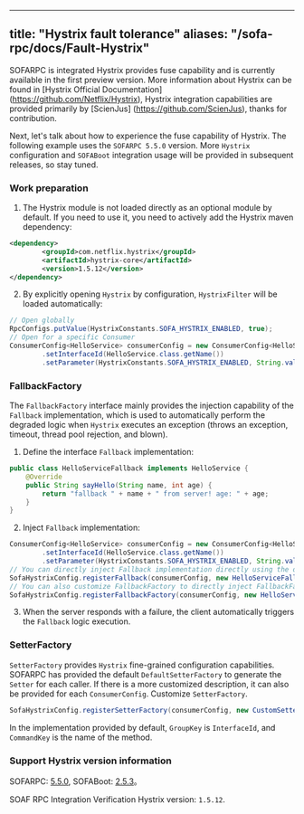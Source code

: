 
---
title: "Hystrix fault tolerance"
aliases: "/sofa-rpc/docs/Fault-Hystrix"
---


SOFARPC is integrated Hystrix provides fuse capability and is currently available in the first preview version. More information about Hystrix can be found in [Hystrix Official Documentation] (https://github.com/Netflix/Hystrix), Hystrix integration capabilities are provided primarily by [ScienJus] (https://github.com/ScienJus), thanks for contribution.

Next, let's talk about how to experience the fuse capability of Hystrix. The following example uses the `SOFARPC 5.5.0` version. More `Hystrix` configuration and `SOFABoot` integration usage will be provided in subsequent releases, so stay tuned.

### Work preparation

1. The Hystrix module is not loaded directly as an optional module by default. If you need to use it, you need to actively add the Hystrix maven dependency:
```xml
<dependency>
        <groupId>com.netflix.hystrix</groupId>
        <artifactId>hystrix-core</artifactId>
        <version>1.5.12</version>
</dependency>
```
2. By explicitly opening `Hystrix` by configuration, `HystrixFilter` will be loaded automatically:
```java
// Open globally
RpcConfigs.putValue(HystrixConstants.SOFA_HYSTRIX_ENABLED, true);
// Open for a specific Consumer
ConsumerConfig<HelloService> consumerConfig = new ConsumerConfig<HelloService>()
        .setInterfaceId(HelloService.class.getName())
        .setParameter(HystrixConstants.SOFA_HYSTRIX_ENABLED, String.valueOf(true));
```

### FallbackFactory

The `FallbackFactory` interface mainly provides the injection capability of the `Fallback` implementation, which is used to automatically perform the degraded logic when `Hystrix` executes an exception (throws an exception, timeout, thread pool rejection, and blown).

1. Define the interface `Fallback` implementation:
```java
public class HelloServiceFallback implements HelloService {
    @Override
    public String sayHello(String name, int age) {
        return "fallback " + name + " from server! age: " + age;
    }
}
```
2. Inject `Fallback` implementation:
```java
ConsumerConfig<HelloService> consumerConfig = new ConsumerConfig<HelloService>()
        .setInterfaceId(HelloService.class.getName())
        .setParameter(HystrixConstants.SOFA_HYSTRIX_ENABLED, String.valueOf(true));
// You can directly inject Fallback implementation directly using the default FallbackFactory
SofaHystrixConfig.registerFallback(consumerConfig, new HelloServiceFallback());
// You can also customize FallbackFactory to directly inject FallbackFactory
SofaHystrixConfig.registerFallbackFactory(consumerConfig, new HelloServiceFallbackFactory());
```
3. When the server responds with a failure, the client automatically triggers the `Fallback` logic execution.

### SetterFactory

`SetterFactory` provides `Hystrix` fine-grained configuration capabilities. SOFARPC has provided the default `DefaultSetterFactory` to generate the `Setter` for each caller. If there is a more customized description, it can also be provided for each `ConsumerConfig`. Customize `SetterFactory`.
```java
SofaHystrixConfig.registerSetterFactory(consumerConfig, new CustomSetterFactory());
```

In the implementation provided by default, `GroupKey` is `InterfaceId`, and `CommandKey` is the name of the method.

### Support Hystrix version information

SOFARPC: [5.5.0](https://github.com/sofastack/sofa-rpc/releases), SOFABoot: [2.5.3](https://github.com/sofastack/sofa-boot/releases/)。

SOAF RPC Integration Verification Hystrix version: `1.5.12`.

